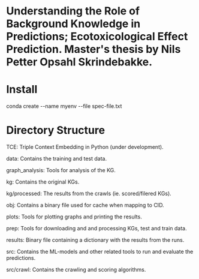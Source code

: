 # Understanding the Role of Background Knowledge in Predictions; Ecotoxicological Effect Prediction. Master's thesis by Nils Petter Opsahl Skrindebakke.


# Install
conda create --name myenv --file spec-file.txt

# Directory Structure
TCE: Triple Context Embedding in Python (under development).

data: Contains the training and test data.

graph_analysis: Tools for analysis of the KG.

kg: Contains the original KGs.

kg/processed: The results from the crawls (ie. scored/filered KGs).

obj: Contains a binary file used for cache when mapping to CID.

plots: Tools for plotting graphs and printing the results.

prep: Tools for downloading and and processing KGs, test and train data.

results: Binary file containing a dictionary with the results from the runs.

src: Contains the ML-models and other related tools to run and evaluate the predictions.

src/crawl: Contains the crawling and scoring algorithms.
